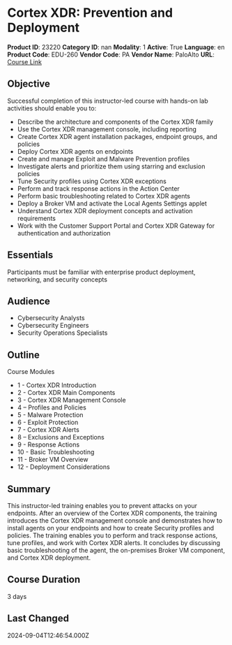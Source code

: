 # Cortex XDR: Prevention and Deployment

**Product ID**: 23220
**Category ID**: nan
**Modality**: 1
**Active**: True
**Language**: en
**Product Code**: EDU-260
**Vendor Code**: PA
**Vendor Name**: PaloAlto
**URL**: [Course Link](https://www.fastlaneus.com/course/paloalto-edu-260)

## Objective
Successful completion of this instructor-led course with hands-on lab activities should enable you to: 



- Describe the architecture and components of the Cortex XDR family
- Use the Cortex XDR management console, including reporting
- Create Cortex XDR agent installation packages, endpoint groups, and policies
- Deploy Cortex XDR agents on endpoints
- Create and manage Exploit and Malware Prevention profiles
- Investigate alerts and prioritize them using starring and exclusion policies
- Tune Security profiles using Cortex XDR exceptions
- Perform and track response actions in the Action Center
- Perform basic troubleshooting related to Cortex XDR agents
- Deploy a Broker VM and activate the Local Agents Settings applet
- Understand Cortex XDR deployment concepts and activation requirements
- Work with the Customer Support Portal and Cortex XDR Gateway for authentication and authorization

## Essentials
Participants must be familiar with enterprise product deployment, networking, and security concepts

## Audience
- Cybersecurity Analysts
- Cybersecurity Engineers
- Security Operations Specialists

## Outline
Course Modules



- 1 - Cortex XDR Introduction
- 2 - Cortex XDR Main Components
- 3 - Cortex XDR Management Console
- 4 – Profiles and Policies
- 5 - Malware Protection
- 6 - Exploit Protection
- 7 - Cortex XDR Alerts
- 8 – Exclusions and Exceptions
- 9 - Response Actions
- 10 - Basic Troubleshooting
- 11 - Broker VM Overview
- 12 - Deployment Considerations

## Summary
This instructor-led training enables you to prevent attacks on your endpoints. After an overview of the Cortex XDR components, the training introduces the Cortex XDR management console and demonstrates how to install agents on your endpoints and how to create Security profiles and policies. 
The training enables you to perform and track response actions, tune profiles, and work with Cortex XDR alerts. It concludes by discussing basic troubleshooting of the agent, the on-premises Broker VM component, and Cortex XDR deployment.

## Course Duration
3 days

## Last Changed
2024-09-04T12:46:54.000Z
